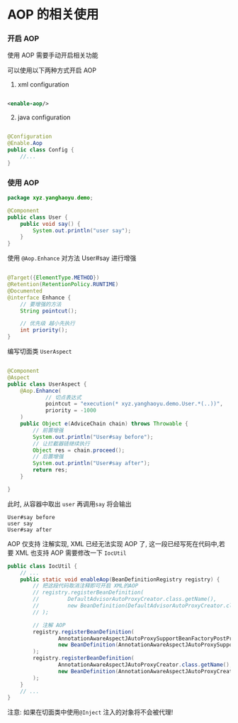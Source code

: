 # AOP 的相关使用

### 开启 AOP

使用 AOP 需要手动开启相关功能

可以使用以下两种方式开启 AOP

1. xml configuration

```xml

<enable-aop/>
```

2. java configuration

```java

@Configuration
@Enable.Aop
public class Config {
    //...
}
```

### 使用 AOP

```java
package xyz.yanghaoyu.demo;

@Component
public class User {
    public void say() {
        System.out.println("user say");
    }
}
```

使用 `@Aop.Enhance` 对方法 User#say 进行增强

```java

@Target({ElementType.METHOD})
@Retention(RetentionPolicy.RUNTIME)
@Documented
@interface Enhance {
    // 要增强的方法
    String pointcut();

    // 优先级 越小先执行
    int priority();
}
```

编写切面类 `UserAspect`

```java

@Component
@Aspect
public class UserAspect {
    @Aop.Enhance(
            // 切点表达式
            pointcut = "execution(* xyz.yanghaoyu.demo.User.*(..))",
            priority = -1000
    )
    public Object e(AdviceChain chain) throws Throwable {
        // 前置增强
        System.out.println("User#say before");
        // 让拦截器链继续执行
        Object res = chain.proceed();
        // 后置增强
        System.out.println("User#say after");
        return res;
    }

}

```

此时, 从容器中取出 `user` 再调用`say` 将会输出

```
User#say before
user say
User#say after
```

AOP 仅支持 注解实现, XML 已经无法实现 AOP 了, 这一段已经写死在代码中,若要 XML 也支持 AOP 需要修改一下 `IocUtil`

```java
public class IocUtil {
    // ...
    public static void enableAop(BeanDefinitionRegistry registry) {
        // 把这段代码取消注释即可开启 XML的AOP
        // registry.registerBeanDefinition(
        //         DefaultAdvisorAutoProxyCreator.class.getName(),
        //         new BeanDefinition(DefaultAdvisorAutoProxyCreator.class)
        // );

        // 注解 AOP
        registry.registerBeanDefinition(
                AnnotationAwareAspectJAutoProxySupportBeanFactoryPostProcessor.class.getName(),
                new BeanDefinition(AnnotationAwareAspectJAutoProxySupportBeanFactoryPostProcessor.class)
        );
        registry.registerBeanDefinition(
                AnnotationAwareAspectJAutoProxyCreator.class.getName(),
                new BeanDefinition(AnnotationAwareAspectJAutoProxyCreator.class)
        );
    }
    // ...
}
```

注意: 如果在切面类中使用`@Inject` 注入的对象将不会被代理!


